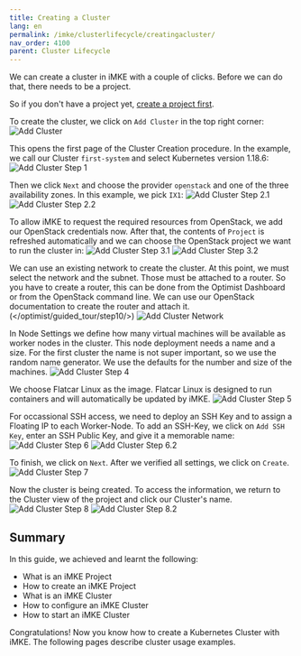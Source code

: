 ```yaml
---
title: Creating a Cluster
lang: en
permalink: /imke/clusterlifecycle/creatingacluster/
nav_order: 4100
parent: Cluster Lifecycle
---
```


We can create a cluster in iMKE with a couple of clicks.
Before we can do that, there needs to be a project.

So if you don't have a project yet, [create a project first](/imke/managingprojects/creatingaproject).

To create the cluster, we click on `Add Cluster` in the top right corner:
![Add Cluster](projectview_addcluster.png)

This opens the first page of the Cluster Creation procedure. In the example,
we call our Cluster `first-system` and select Kubernetes version 1.18.6:
![Add Cluster Step 1](add_step1.png)

Then we click `Next` and choose the provider `openstack` and one of the three
availability zones. In this example, we pick `IX1`:
![Add Cluster Step 2.1](add_step2_1.png) ![Add Cluster Step 2.2](add_step2_2.png)

To allow iMKE to request the required resources from OpenStack, we add our
OpenStack credentials now. After that, the contents of `Project` is refreshed
automatically and we can choose the OpenStack project we want to run the cluster
in:
![Add Cluster Step 3.1](add_step3.png)
![Add Cluster Step 3.2](add_step3_2.png)

We can use an existing network to create the cluster. At this point, we must select the network and the subnet.
Those must be attached to a router.
So you have to create a router, this can be done from the Optimist Dashboard or from the OpenStack command line.
We can use our OpenStack documentation to create the router and attach it. (</optimist/guided_tour/step10/>)
![Add Cluster Network](create-cluster-network-exist.png)

In Node Settings we define how many virtual machines will be available as worker nodes
in the cluster. This node deployment needs a name and a size. For the first cluster
the name is not super important, so we use the random name generator. We use the
defaults for the number and size of the machines.
![Add Cluster Step 4](add_step4.png)

We choose Flatcar Linux as the image. Flatcar Linux is designed to run containers
and will automatically be updated by iMKE.
![Add Cluster Step 5](add_step5.png)

For occassional SSH access, we need to deploy an SSH Key and to assign a Floating IP to each Worker-Node.
To add an SSH-Key, we click on `Add SSH Key`, enter an SSH Public Key, and give it a memorable name:
![Add Cluster Step 6](add_step6.png)
![Add Cluster Step 6.2](add_step6_2.png)

To finish, we click on `Next`. After we verified all settings, we click on `Create`.
![Add Cluster Step 7](add_step7.png)

Now the cluster is being created. To access the information, we return to the Cluster
view of the project and click our Cluster's name.
![Add Cluster Step 8](add_step8.png)
![Add Cluster Step 8.2](add_step8_2.png)

## Summary

In this guide, we achieved and learnt the following:

* What is an iMKE Project
* How to create an iMKE Project
* What is an iMKE Cluster
* How to configure an iMKE Cluster
* How to start an iMKE Cluster

Congratulations! Now you know how to create a Kubernetes Cluster with iMKE.
The following pages describe cluster usage examples.
